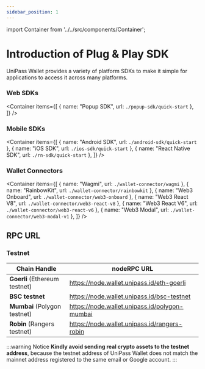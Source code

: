 ```yaml
---
sidebar_position: 1
---
```


import Container from '../../src/components/Container';

# Introduction of Plug & Play SDK

UniPass Wallet provides a variety of platform SDKs to make it simple for applications to access it across many platforms.

### Web SDKs
<Container
items={[
    {
    name: "Popup SDK",
    url: `./popup-sdk/quick-start`
    },
    ]}
/>

### Mobile SDKs
<Container
items={[
    {
    name: "Android SDK",
    url: `./android-sdk/quick-start`
    },
    {
    name: "iOS SDK",
    url: `./ios-sdk/quick-start`
    },
    {
    name: "React Native SDK",
    url: `./rn-sdk/quick-start`
    },
    ]}
/>

### Wallet Connectors
<Container
items={[
    {
    name: "Wagmi",
    url: `./wallet-connector/wagmi`
    },
    {
    name: "RainbowKit",
    url: `./wallet-connector/rainbowkit`
    },
    {
    name: "Web3 Onboard",
    url: `./wallet-connector/web3-onboard`
    },
    {
    name: "Web3 React V8",
    url: `./wallet-connector/web3-react-v8`
    },
    {
    name: "Web3 React V6",
    url: `./wallet-connector/web3-react-v6`
    },
    {
    name: "Web3 Modal",
    url: `./wallet-connector/web3-modal-v1`
    },
    ]}
/>

## RPC URL

### Testnet

| Chain Handle                  | nodeRPC URL                                   |
| ----------------------------- | --------------------------------------------- |
| **Goerli** (Ethereum testnet) | https://node.wallet.unipass.id/eth-goerli     |
| **BSC testnet**               | https://node.wallet.unipass.id/bsc-testnet    |
| **Mumbai** (Polygon testnet)  | https://node.wallet.unipass.id/polygon-mumbai |
| **Robin** (Rangers testnet)   | https://node.wallet.unipass.id/rangers-robin  |

:::warning Notice
**Kindly avoid sending real crypto assets to the testnet address**, because the testnet address of UniPass Wallet does not match the mainnet address registered to the same email or Google account.
:::
